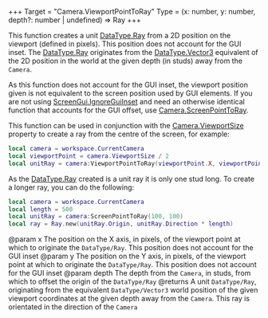 +++
Target = "Camera.ViewportPointToRay"
Type = (x: number, y: number, depth?: number | undefined) => Ray
+++

This function creates a unit [DataType.Ray](https://developer.roblox.com/search#stq=Ray) from a 2D position on the viewport (defined in pixels). This position does not account for the GUI inset. The [DataType.Ray](https://developer.roblox.com/search#stq=Ray) originates from the [DataType.Vector3](https://developer.roblox.com/search#stq=Vector3) equivalent of the 2D position in the world at the given depth (in studs) away from the `Camera`.As this function does not account for the GUI inset, the viewport position given is not equivalent to the screen position used by GUI elements. If you are not using [ScreenGui.IgnoreGuiInset](https://developer.roblox.com/api-reference/property/ScreenGui/IgnoreGuiInset) and need an otherwise identical function that accounts for the GUI offset, use [Camera.ScreenPointToRay](https://developer.roblox.com/api-reference/function/Camera/ScreenPointToRay).This function can be used in conjunction with the [Camera.ViewportSize](https://developer.roblox.com/api-reference/property/Camera/ViewportSize) property to create a ray from the centre of the screen, for example:```lualocal camera = workspace.CurrentCameralocal viewportPoint = camera.ViewportSize / 2local unitRay = camera:ViewportPointToRay(viewportPoint.X, viewportPoint.Y, 0)```As the [DataType.Ray](https://developer.roblox.com/search#stq=Ray) created is a unit ray it is only one stud long. To create a longer ray, you can do the following:```lualocal camera = workspace.CurrentCameralocal length = 500local unitRay = camera:ScreenPointToRay(100, 100)local ray = Ray.new(unitRay.Origin, unitRay.Direction * length)```@param x The position on the X axis, in pixels, of the viewport point at which to originate the `DataType/Ray`. This position does not account for the GUI inset@param y The position on the Y axis, in pixels, of the viewport point at which to originate the `DataType/Ray`. This position does not account for the GUI inset@param depth The depth from the `Camera`, in studs, from which to offset the origin of the `DataType/Ray`@returns A unit `DataType/Ray`, originating from the equivalent `DataType/Vector3` world position of the given viewport coordinates at the given depth away from the `Camera`. This ray is orientated in the direction of the `Camera`